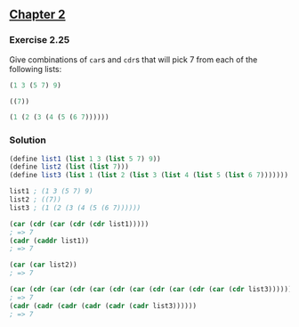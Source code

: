 ## [Chapter 2](../index.md#2-Building-Abstractions-with-Data)

### Exercise 2.25

Give combinations of `car`s and `cdr`s that will pick 7 from each of the following lists:

```scheme
(1 3 (5 7) 9)

((7))

(1 (2 (3 (4 (5 (6 7))))))
```

### Solution

```scheme
(define list1 (list 1 3 (list 5 7) 9))
(define list2 (list (list 7)))
(define list3 (list 1 (list 2 (list 3 (list 4 (list 5 (list 6 7)))))))

list1 ; (1 3 (5 7) 9)
list2 ; ((7))
list3 ; (1 (2 (3 (4 (5 (6 7))))))

(car (cdr (car (cdr (cdr list1)))))
; => 7
(cadr (caddr list1))
; => 7

(car (car list2))
; => 7

(car (cdr (car (cdr (car (cdr (car (cdr (car (cdr (car (cdr list3))))))))))))
; => 7
(cadr (cadr (cadr (cadr (cadr (cadr list3))))))
; => 7
```


